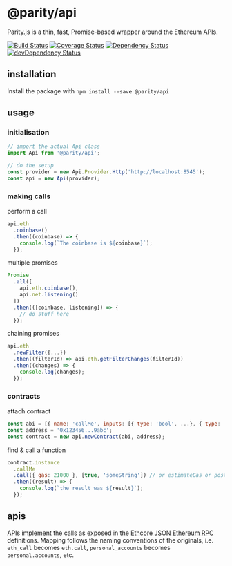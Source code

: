# @parity/api

Parity.js is a thin, fast, Promise-based wrapper around the Ethereum APIs.

[![Build Status](https://travis-ci.org/paritytech/js-api.svg?branch=master)](https://travis-ci.org/paritytech/js-api)
[![Coverage Status](https://coveralls.io/repos/github/paritytech/js-api/badge.svg?branch=master)](https://coveralls.io/github/paritytech/js-api?branch=master)
[![Dependency Status](https://david-dm.org/paritytech/js-api.svg)](https://david-dm.org/paritytech/js-api)
[![devDependency Status](https://david-dm.org/paritytech/js-api/dev-status.svg)](https://david-dm.org/paritytech/js-api#info=devDependencies)

## installation

Install the package with `npm install --save @parity/api`

## usage

### initialisation

```javascript
// import the actual Api class
import Api from '@parity/api';

// do the setup
const provider = new Api.Provider.Http('http://localhost:8545');
const api = new Api(provider);
```

### making calls

perform a call

```javascript
api.eth
  .coinbase()
  .then((coinbase) => {
    console.log(`The coinbase is ${coinbase}`);
  });
```

multiple promises

```javascript
Promise
  .all([
    api.eth.coinbase(),
    api.net.listening()
  ])
  .then(([coinbase, listening]) => {
    // do stuff here
  });
```

chaining promises

```javascript
api.eth
  .newFilter({...})
  .then((filterId) => api.eth.getFilterChanges(filterId))
  .then((changes) => {
    console.log(changes);
  });
```

### contracts

attach contract

```javascript
const abi = [{ name: 'callMe', inputs: [{ type: 'bool', ...}, { type: 'string', ...}]}, ...abi...];
const address = '0x123456...9abc';
const contract = new api.newContract(abi, address);
```

find & call a function

```javascript
contract.instance
  .callMe
  .call({ gas: 21000 }, [true, 'someString']) // or estimateGas or postTransaction
  .then((result) => {
    console.log(`the result was ${result}`);
  });
```

## apis

APIs implement the calls as exposed in the [Ethcore JSON Ethereum RPC](https://github.com/paritytech/js-api) definitions. Mapping follows the naming conventions of the originals, i.e. `eth_call` becomes `eth.call`, `personal_accounts` becomes `personal.accounts`, etc.

